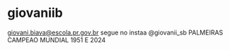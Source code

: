 # giovaniib
giovani.biava@escola.pr.gov.br
segue no instaa @giovanii_sb
PALMEIRAS CAMPEAO MUNDIAL 1951 E 2024
